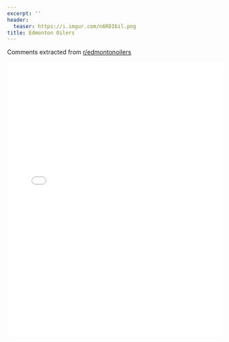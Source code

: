 ```yaml
---
excerpt: ''
header:
  teaser: https://i.imgur.com/n6RDI6il.png
title: Edmonton Oilers
---
```


Comments extracted from [r/edmontonoilers](https://reddit.com/r/edmontonoilers)
<iframe id="igraph" scrolling="no" style="border:none;" seamless="seamless" src="/plots/NHL/EDM.html" height="640" width="100%"></iframe>